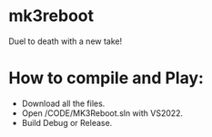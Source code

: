 # mk3reboot
Duel to death with a new take!

# How to compile and Play:
- Download all the files.
- Open /CODE/MK3Reboot.sln with VS2022.
- Build Debug or Release.
